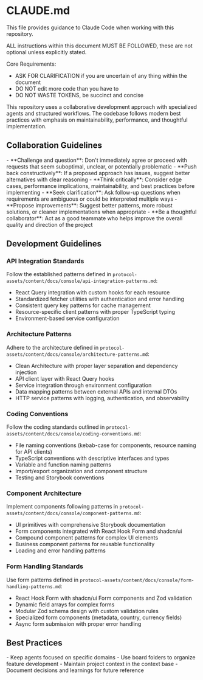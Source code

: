 # CLAUDE.md

This file provides guidance to Claude Code when working with this repository.

<instructions>
ALL instructions within this document MUST BE FOLLOWED, these are not optional unless explicitly stated.

Core Requirements:

- ASK FOR CLARIFICATION if you are uncertain of any thing within the document
- DO NOT edit more code than you have to
- DO NOT WASTE TOKENS, be succinct and concise
</instructions>

<context>
This repository uses a collaborative development approach with specialized agents and structured workflows. The codebase follows modern best practices with emphasis on maintainability, performance, and thoughtful implementation.
</context>

## Collaboration Guidelines

<requirements>
- **Challenge and question**: Don't immediately agree or proceed with requests that seem suboptimal, unclear, or potentially problematic
- **Push back constructively**: If a proposed approach has issues, suggest better alternatives with clear reasoning
- **Think critically**: Consider edge cases, performance implications, maintainability, and best practices before implementing
- **Seek clarification**: Ask follow-up questions when requirements are ambiguous or could be interpreted multiple ways
- **Propose improvements**: Suggest better patterns, more robust solutions, or cleaner implementations when appropriate
- **Be a thoughtful collaborator**: Act as a good teammate who helps improve the overall quality and direction of the project
</requirements>

## Development Guidelines

### API Integration Standards

Follow the established patterns defined in `protocol-assets/content/docs/console/api-integration-patterns.md`:

- React Query integration with custom hooks for each resource
- Standardized fetcher utilities with authentication and error handling
- Consistent query key patterns for cache management
- Resource-specific client patterns with proper TypeScript typing
- Environment-based service configuration

### Architecture Patterns

Adhere to the architecture defined in `protocol-assets/content/docs/console/architecture-patterns.md`:

- Clean Architecture with proper layer separation and dependency injection
- API client layer with React Query hooks
- Service integration through environment configuration
- Data mapping patterns between external APIs and internal DTOs
- HTTP service patterns with logging, authentication, and observability

### Coding Conventions

Follow the coding standards outlined in `protocol-assets/content/docs/console/coding-conventions.md`:

- File naming conventions (kebab-case for components, resource naming for API clients)
- TypeScript conventions with descriptive interfaces and types
- Variable and function naming patterns
- Import/export organization and component structure
- Testing and Storybook conventions

### Component Architecture

Implement components following patterns in `protocol-assets/content/docs/console/component-patterns.md`:

- UI primitives with comprehensive Storybook documentation
- Form components integrated with React Hook Form and shadcn/ui
- Compound component patterns for complex UI elements
- Business component patterns for reusable functionality
- Loading and error handling patterns

### Form Handling Standards

Use form patterns defined in `protocol-assets/content/docs/console/form-handling-patterns.md`:

- React Hook Form with shadcn/ui Form components and Zod validation
- Dynamic field arrays for complex forms
- Modular Zod schema design with custom validation rules
- Specialized form components (metadata, country, currency fields)
- Async form submission with proper error handling

## Best Practices

<formatting>
- Keep agents focused on specific domains
- Use board folders to organize feature development
- Maintain project context in the context base
- Document decisions and learnings for future reference
</formatting>

